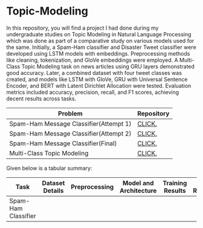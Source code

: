 # Topic-Modeling

In this repository, you will find a project I had done during my undergraduate studies on Topic Modeling in Natural Language Processing which was done as part of a comparative study on various models used for the same. Initially, a Spam-Ham classifier and Disaster Tweet classifier were developed using LSTM models with embeddings. Preprocessing methods like cleaning, tokenization, and GloVe embeddings were employed. A Multi-Class Topic Modeling task on news articles using GRU layers demonstrated good accuracy. Later, a combined dataset with four tweet classes was created, and models like LSTM with GloVe, GRU with Universal Sentence Encoder, and BERT with Latent Dirichlet Allocation were tested. Evaluation metrics included accuracy, precision, recall, and F1 scores, achieving decent results across tasks.


| Problem                         | Repository |
| ------------------------------- | - |
| Spam-Ham Message Classifier(Attempt 1) | [CLICK.](https://github.com/Nikitha-Rajendran/spam-ham-message-classifier-1)  |
| Spam-Ham Message Classifier(Attempt 2) | [CLICK.](https://github.com/Nikitha-Rajendran/spam-ham-2) |
| Spam-Ham Message Classifier(Final) | [CLICK.](https://github.com/Nikitha-Rajendran/spam-ham-final)       |
| Multi-Class Topic Modeling | [CLICK.](https://github.com/Nikitha-Rajendran/multiclass-modeling)   |

Given below is a tabular summary:

|Task|Dataset Details|Preprocessing|Model and Architecture|Training Results|Test Results|
|-|-|-|-|-|-|
|Spam-Ham Classifier|||||
